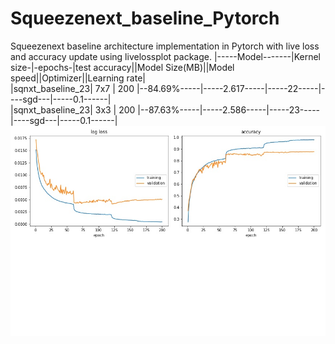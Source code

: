 # Squeezenext_baseline_Pytorch
Squeezenext baseline architecture implementation in Pytorch with live loss and accuracy update using livelossplot package.
|-----Model-------|Kernel size-|-epochs-|test accuracy||Model Size(MB)||Model speed||Optimizer||Learning rate| <br />
|sqnxt_baseline_23|     7x7    |  200 	|--84.69%-----|-----2.617-----|-----22-----|----sgd---|-----0.1------| <br />
|sqnxt_baseline_23|     3x3    |  200	  |--87.63%-----|-----2.586-----|-----23-----|----sgd---|-----0.1------| <br />
![alt text](https://github.com/Jayan-K-Duggal/Squeezenext_baseline_Pytorch/blob/master/fig_plot_sqnxt_baseline.jpg)<br />
